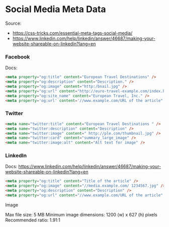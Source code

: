 # Social Media Meta Data

Source:

-   https://css-tricks.com/essential-meta-tags-social-media/
-   https://www.linkedin.com/help/linkedin/answer/46687/making-your-website-shareable-on-linkedin?lang=en

### Facebook

Docs:

```html
<meta property="og:title" content="European Travel Destinations" />
<meta property="og:description" content="Description." />
<meta property="og:image" content="http:/bnail.jpg" />
<meta property="og:url" content="http://euro-travel-example.com/index.htm" />
<meta property="og:site_name" content="European Travel, Inc." />
<meta property='og:url' content='//www.example.com/URL of the article" />
```

### Twitter

```html
<meta name="twitter:title" content="European Travel Destinations " />
<meta name="twitter:description" content="Description" />
<meta name="twitter:image" content=" http://ple.com/thumbnail.jpg" />
<meta name="twitter:card" content="summary_large_image" />
<meta name="twitter:image:alt" content="Alt text for image" />
```

### LinkedIn

Docs: https://www.linkedin.com/help/linkedin/answer/46687/making-your-website-shareable-on-linkedin?lang=en

```html
<meta property="og:title" content="Title of the article" />
<meta property="og:image" content="//media.example.com/ 1234567.jpg" />
<meta property="og:description" content="Description" />
<meta property="og:url" content="//www.example.com/URL of the article" />
```

Image

Max file size: 5 MB
Minimum image dimensions: 1200 (w) x 627 (h) pixels
Recommended ratio: 1.91:1
